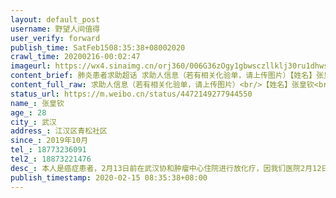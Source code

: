 ```yaml
---
layout: default_post
username: 野望人间值得
user_verify: forward
publish_time: SatFeb1508:35:38+08002020
crawl_time: 20200216-00:02:47
imageurl: https://wx4.sinaimg.cn/orj360/006G36zOgy1gbwsczllklj30ru1dhwsq.jpg,https://wx4.sinaimg.cn/orj360/006G36zOgy1gbwscwwyosj30sl1et17l.jpg
content_brief: 肺炎患者求助超话 求助人信息（若有相关化验单，请上传图片）【姓名】张皇钦【年龄】28【所在城市】武汉【所在小区、社区】江汉区青松社区【患病时间】2019年10月【联系方式】18773236091【其他紧急联系人】18873221476【病情描述】 本人是癌症患者，2月13日前在武汉协和肿瘤中心住院进行 ...全文
content_full_raw: 求助人信息（若有相关化验单，请上传图片）<br/>【姓名】张皇钦<br/>【年龄】28<br/>【所在城市】武汉<br/>【所在小区、社区】江汉区青松社区<br/>【患病时间】2019年10月<br/>【联系方式】18773236091<br/>【其他紧急联系人】18873221476<br/>【病情描述】本人是癌症患者，2月13日前在武汉协和肿瘤中心住院进行放化疗，因我们医院2月12日被征用于新冠肺炎定点医院，医院于2月13日要求我们全部一百来号肿瘤患者出院中断治疗，请大家帮忙，让我们这些患者能住院继续治疗。<adata-url="http://t.cn/RJZ6xe0"href="http://weibo.com/p/100101B2094752D265A1FF489D"data-hide=""><spanclass='url-icon'><imgstyle='width:1rem;height:1rem'src='https://h5.sinaimg.cn/upload/2015/09/25/3/timeline_card_small_location_default.png'></span><spanclass="surl-text">武汉·万松园</span></a>
status_url: https://m.weibo.cn/status/4472149277944550
name_: 张皇钦
age_: 28
city_: 武汉
address_: 江汉区青松社区
since_: 2019年10月
tel_: 18773236091
tel2_: 18873221476
desc_: 本人是癌症患者，2月13日前在武汉协和肿瘤中心住院进行放化疗，因我们医院2月12日被征用于新冠肺炎定点医院，医院于2月13日要求我们全部一百来号肿瘤患者出院中断治疗，请大家帮忙，让我们这些患者能住院继续治疗。<adata-url="http//t.cn/RJZ6xe0"href="http//weibo.com/p/100101B2094752D265A1FF489D"data-hide=""><spanclass='url-icon'><imgstyle='width1rem;height1rem'src='https//h5.sinaimg.cn/upload/2015/09/25/3/timeline_card_small_location_default.png'></span><spanclass="surl-text">武汉·万松园</span></a>
publish_timestamp: 2020-02-15 08:35:38+08:00
---
```

